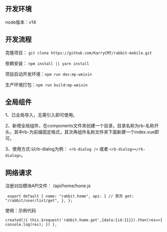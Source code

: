 
## 开发环境
node版本：v14
## 开发流程
克隆项目： ``git clone https://github.com/KarryCMT/rabbit-mobile.git``

依赖安装： `` npm install || yarn install ``

项目启动开发环境：`` npm run dev:mp-weixin ``

生产环境打包：`` npm run build:mp-weixin ``

## 全局组件
1、已全局导入，无需引入即可使用。

2、新增全局组件，在components文件夹创建一个目录，目录名称为rb-名称开头，其中rb-为前缀固定格式，其次再组件名称文件夹下面新建一个index.vue即可。

3、使用方式:以rb-dialog为例： `` <rb-dialog /> `` 或者 `` <rb-dialog></rb-dialog> ``。


## 网络请求
注册对应模块API文件：
/api/home/hone.js

``  export default {
  name: "rabbit.home",
  api: {
    // 首页
    get: "/rabbit/user/list/get",
  },
};
  ``

使用：示例代码

``
created(){
    this.$request('rabbit.home.get',{data:{id:11}}).then(res=>{
      console.log(res);
    })
  }, 
``
